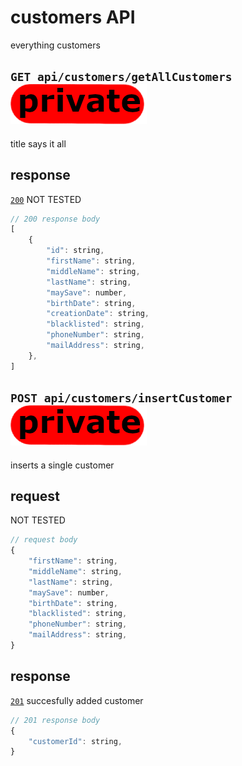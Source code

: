 # customers API
everything customers
## `GET api/customers/getAllCustomers` ![img_private](https://github.com/Coenicorn/DeGroeneWeide/blob/main/backend/docgen/private.png?raw=true)
title says it all
## response
[`200`](https://developer.mozilla.org/en-US/docs/Web/HTTP/Status) NOT TESTED<br>
```javascript
// 200 response body
[
	{
		"id": string,
		"firstName": string,
		"middleName": string,
		"lastName": string,
		"maySave": number,
		"birthDate": string,
		"creationDate": string,
		"blacklisted": string,
		"phoneNumber": string,
		"mailAddress": string,
	},
]
```
## `POST api/customers/insertCustomer` ![img_private](https://github.com/Coenicorn/DeGroeneWeide/blob/main/backend/docgen/private.png?raw=true)
inserts a single customer
## request
NOT TESTED
```javascript
// request body
{
	"firstName": string,
	"middleName": string,
	"lastName": string,
	"maySave": number,
	"birthDate": string,
	"blacklisted": string,
	"phoneNumber": string,
	"mailAddress": string,
}
```
## response
[`201`](https://developer.mozilla.org/en-US/docs/Web/HTTP/Status) succesfully added customer<br>
```javascript
// 201 response body
{
	"customerId": string,
}
```
